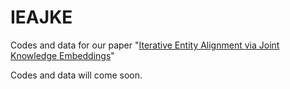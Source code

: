 # IEAJKE
Codes and data for our paper "[Iterative Entity Alignment via Joint Knowledge Embeddings](https://www.ijcai.org/proceedings/2017/0595.pdf)"

Codes and data will come soon. 
